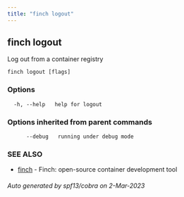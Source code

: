```yaml
---
title: "finch logout"
---
```

## finch logout

Log out from a container registry

```
finch logout [flags]
```

### Options

```
  -h, --help   help for logout
```

### Options inherited from parent commands

```
      --debug   running under debug mode
```

### SEE ALSO

* [finch](../finch/)	 - Finch: open-source container development tool

###### Auto generated by spf13/cobra on 2-Mar-2023
